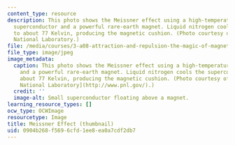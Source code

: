 ```yaml
---
content_type: resource
description: This photo shows the Meissner effect using a high-temperature ceramic
  superconductor and a powerful rare-earth magnet. Liquid nitrogen cools the superconductor
  to about 77 Kelvin, producing the magnetic cushion. (Photo courtesy of Pacific Northwest
  National Laboratory.)
file: /media/courses/3-a08-attraction-and-repulsion-the-magic-of-magnets-fall-2005/0904b268f5696cfd1ee8ea0a7cdf2db7_3-a08f05-th.jpg
file_type: image/jpeg
image_metadata:
  caption: This photo shows the Meissner effect using a high-temperature ceramic superconductor
    and a powerful rare-earth magnet. Liquid nitrogen cools the superconductor to
    about 77 Kelvin, producing the magnetic cushion. (Photo courtesy of [Pacific Northwest
    National Laboratory](http://www.pnl.gov/).)
  credit: ''
  image-alt: Small superconductor floating above a magnet.
learning_resource_types: []
ocw_type: OCWImage
resourcetype: Image
title: Meissner Effect (thumbnail)
uid: 0904b268-f569-6cfd-1ee8-ea0a7cdf2db7
---
```

